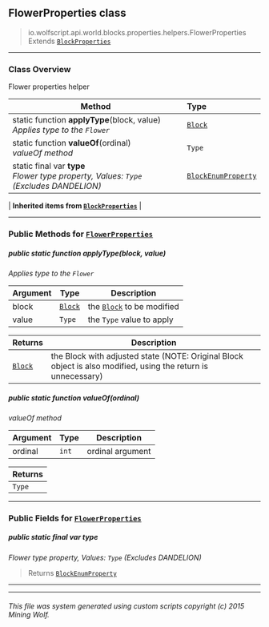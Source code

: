 ## FlowerProperties __class__

>io.wolfscript.api.world.blocks.properties.helpers.FlowerProperties
>Extends [`BlockProperties`](BlockProperties.md)

---

### Class Overview

Flower properties helper

Method | Type   
--- | :--- 
static function __applyType__(block, value) <br> _Applies type to the `Flower`_ | [`Block`](../../Block.md)
static function __valueOf__(ordinal) <br> _valueOf method_ | `Type`
static final var __type__ <br> _Flower type property, Values: `Type` (Excludes DANDELION)_ | [`BlockEnumProperty`](../BlockEnumProperty.md)
 |
__Inherited items from [`BlockProperties`](BlockProperties.md)__ |





---


### Public Methods for [`FlowerProperties`](FlowerProperties.md)

##### <a id='applytype'></a>public static function __applyType__(block, value)

_Applies type to the `Flower`_

Argument | Type | Description  
--- | --- | --- 
block | [`Block`](../../Block.md) | the [`Block`](../../Block.md) to be modified
value | `Type` | the `Type` value to apply

Returns | Description
--- | --- 
[`Block`](../../Block.md) | the Block with adjusted state (NOTE: Original Block object is also modified, using the return is unnecessary)


##### <a id='valueof'></a>public static function __valueOf__(ordinal)

_valueOf method_

Argument | Type | Description  
--- | --- | --- 
ordinal | `int` | ordinal argument

Returns | 
--- | 
`Type` |


---

### Public Fields for [`FlowerProperties`](FlowerProperties.md)

##### <a id='type'></a>public static final var __type__

_Flower type property, Values: `Type` (Excludes DANDELION)_

>Returns
>  [`BlockEnumProperty`](../BlockEnumProperty.md)

---


---


###### This file was system generated using custom scripts copyright (c) 2015 Mining Wolf.
	

